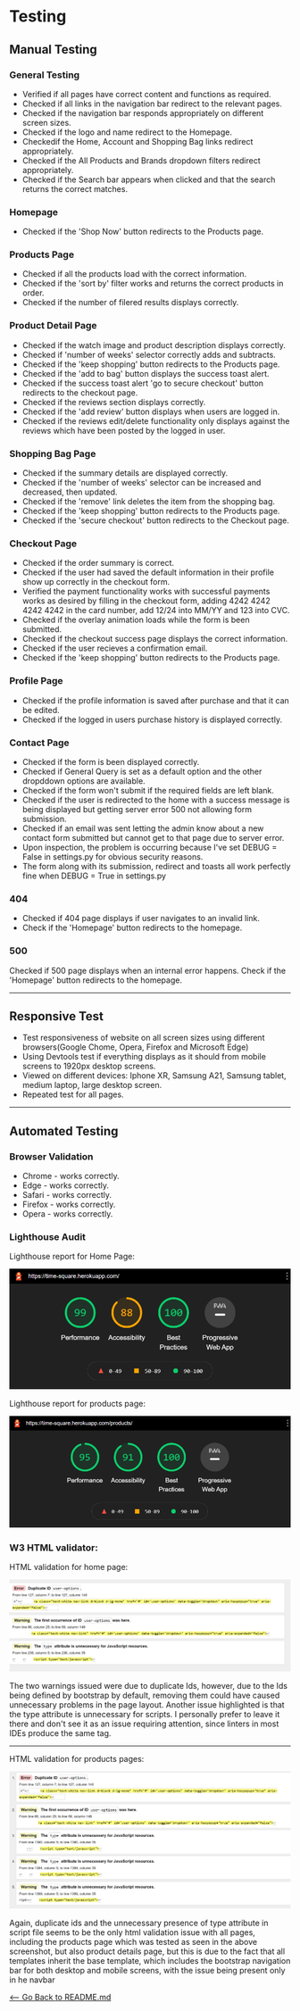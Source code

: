 # Testing

## Manual Testing

### General Testing
* Verified if all pages have correct content and functions as required.
* Checked if all links in the navigation bar redirect to the relevant pages.
* Checked if the navigation bar responds appropriately on different screen sizes.
* Checked if the logo and name redirect to the Homepage.
* Checkedif the Home, Account and Shopping Bag links redirect appropriately.
* Checked if the All Products and Brands dropdown filters redirect appropriately.
* Checked if the Search bar appears when clicked and that the search returns the correct matches.


### Homepage
* Checked if the 'Shop Now' button redirects to the Products page.


### Products Page
* Checked if all the products load with the correct information.
* Checked if the 'sort by' filter works and returns the correct products in order.
* Checked if the number of filered results displays correctly.


### Product Detail Page
* Checked if the watch image and product description displays correctly.
* Checked if 'number of weeks' selector correctly adds and subtracts.
* Checked if the 'keep shopping' button redirects to the Products page.
* Checked if the 'add to bag' button displays the success toast alert.
* Checked if the success toast alert 'go to secure checkout' button redirects to the checkout page.
* Checked if the reviews section displays correctly.
* Checked if the 'add review' button displays when users are logged in.
* Checked if the reviews edit/delete functionality only displays against the reviews which have been posted by the logged in user.


### Shopping Bag Page
* Checked if the summary details are displayed correctly.
* Checked if the 'number of weeks' selector can be increased and decreased, then updated.
* Checked if the 'remove' link deletes the item from the shopping bag.
* Checked if the 'keep shopping' button redirects to the Products page.
* Checked if the 'secure checkout' button redirects to the Checkout page.


### Checkout Page
* Checked if the order summary is correct.
* Checked if the user had saved the default information in their profile show up correctly in the checkout form.
* Verified the payment functionality works with successful payments works as desired by filling in the checkout form, adding 4242 4242 4242 4242 in the card number, add 12/24 into MM/YY and 123 into CVC.
* Checked if the overlay animation loads while the form is been submitted.
* Checked if the checkout success page displays the correct information.
* Checked if the user recieves a confirmation email.
* Checked if the 'keep shopping' button redirects to the Products page.


### Profile Page
* Checked if the profile information is saved after purchase and that it can be edited.
* Checked if the logged in users purchase history is displayed correctly.


### Contact Page
* Checked if the form is been displayed correctly.
* Checked if General Query is set as a default option and the other dropddown options are available.
* Checked if the form won't submit if the required fields are left blank.
* Checked if the user is redirected to the home with a success message is being displayed but getting server error 500 not allowing form submission.
* Checked if an email was sent letting the admin know about a new contact form submitted but cannot get to that page due to server error.
* Upon inspection, the problem is occurring because I've set DEBUG = False in settings.py for obvious security reasons. 
* The form along with its submission, redirect and toasts all work perfectly fine when DEBUG = True in settings.py


### 404
* Checked if 404 page displays if user navigates to an invalid link.
* Check if the 'Homepage' button redirects to the homepage.


### 500
Checked if 500 page displays when an internal error happens.
Check if the 'Homepage' button redirects to the homepage.
***


## Responsive Test
* Test responsiveness of website on all screen sizes using different browsers(Google Chome, Opera, Firefox and Microsoft Edge)
* Using Devtools test if everything displays as it should from mobile screens to 1920px desktop screens.
* Viewed on different devices: Iphone XR, Samsung A21, Samsung tablet, medium laptop, large desktop screen.
* Repeated test for all pages.
***

## Automated Testing
### Browser Validation
* Chrome - works correctly.
* Edge - works correctly.
* Safari - works correctly.
* Firefox - works correctly.
* Opera - works correctly.

### Lighthouse Audit
Lighthouse report for Home Page:

<p align="center">  
   <img src="documentation/testing-images/lighthouse-report.png" alt="screenshot of home page"/>  
</p>


Lighthouse report for products page:

<p align="center">  
   <img src="documentation/testing-images/lighthouse-report-products.png" alt="screenshot of products page"/>  
</p>

### W3 HTML validator:

HTML validation for home page:
<p align="center">  
   <img src="documentation/testing-images/html-validator-report-home.png" alt="screenshot of home page"/>  
</p>

The two warnings issued were due to duplicate Ids, however, due to the Ids being defined by bootstrap by default, removing them could have caused unnecessary problems in the page layout. Another issue highlighted is that the type attribute is unnecessary for scripts. I personally prefer to leave it there and don't see it as an issue requiring attention, since linters in most IDEs produce the same tag.

***

HTML validation for products pages:
<p align="center">  
   <img src="documentation/testing-images/html-validator-report-products.png" alt="screenshot of products page"/>  
</p>

Again, duplicate ids and the unnecessary presence of type attribute in script file seems to be the only html validation issue with all pages, including the products page which was tested as seen in the above screenshot, but also product details page, but this is due to the fact that all templates inherit the base template, which includes the bootstrap navigation bar for both desktop and mobile screens, with the issue being present only in he navbar 


[<-- Go Back to README.md](README.md)